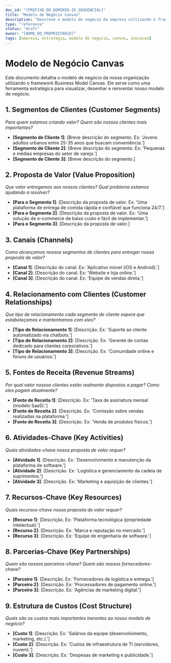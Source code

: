 ```yaml
---
doc_id: "[PREFIXO_DO_DOMINIO-ID_SEQUENCIAL]"
title: "Modelo de Negócio Canvas"
description: "Descreve o modelo de negócio da empresa utilizando o framework Business Model Canvas, detalhando os blocos de construção essenciais como segmentos de clientes, proposta de valor, canais, e fontes de receita."
type: "reference"
status: "draft"
owner: "[NOME_DO_PROPRIETARIO]"
tags: [empresa, estrategia, modelo de negocio, canvas, inovacao]
---
```


# Modelo de Negócio Canvas

Este documento detalha o modelo de negócio da nossa organização utilizando o framework Business Model Canvas. Ele serve como uma ferramenta estratégica para visualizar, desenhar e reinventar nosso modelo de negócio.

## 1. Segmentos de Clientes (Customer Segments)

*Para quem estamos criando valor? Quem são nossos clientes mais importantes?*

- **[Segmento de Cliente 1]**: [Breve descrição do segmento. Ex: 'Jovens adultos urbanos entre 25-35 anos que buscam conveniência.']
- **[Segmento de Cliente 2]**: [Breve descrição do segmento. Ex: 'Pequenas e médias empresas do setor de varejo.']
- **[Segmento de Cliente 3]**: [Breve descrição do segmento.]

## 2. Proposta de Valor (Value Proposition)

*Que valor entregamos aos nossos clientes? Qual problema estamos ajudando a resolver?*

- **[Para o Segmento 1]**: [Descrição da proposta de valor. Ex: 'Uma plataforma de entrega de comida rápida e confiável que funciona 24/7.']
- **[Para o Segmento 2]**: [Descrição da proposta de valor. Ex: 'Uma solução de e-commerce de baixo custo e fácil de implementar.']
- **[Para o Segmento 3]**: [Descrição da proposta de valor.]

## 3. Canais (Channels)

*Como alcançamos nossos segmentos de clientes para entregar nossa proposta de valor?*

- **[Canal 1]**: [Descrição do canal. Ex: 'Aplicativo móvel (iOS e Android).']
- **[Canal 2]**: [Descrição do canal. Ex: 'Website e loja online.']
- **[Canal 3]**: [Descrição do canal. Ex: 'Equipe de vendas direta.']

## 4. Relacionamento com Clientes (Customer Relationships)

*Que tipo de relacionamento cada segmento de cliente espera que estabeleçamos e mantenhamos com eles?*

- **[Tipo de Relacionamento 1]**: [Descrição. Ex: 'Suporte ao cliente automatizado via chatbots.']
- **[Tipo de Relacionamento 2]**: [Descrição. Ex: 'Gerente de contas dedicado para clientes corporativos.']
- **[Tipo de Relacionamento 3]**: [Descrição. Ex: 'Comunidade online e fóruns de usuários.']

## 5. Fontes de Receita (Revenue Streams)

*Por qual valor nossos clientes estão realmente dispostos a pagar? Como eles pagam atualmente?*

- **[Fonte de Receita 1]**: [Descrição. Ex: 'Taxa de assinatura mensal (modelo SaaS).']
- **[Fonte de Receita 2]**: [Descrição. Ex: 'Comissão sobre vendas realizadas na plataforma.']
- **[Fonte de Receita 3]**: [Descrição. Ex: 'Venda de produtos físicos.']

## 6. Atividades-Chave (Key Activities)

*Quais atividades-chave nossa proposta de valor requer?*

- **[Atividade 1]**: [Descrição. Ex: 'Desenvolvimento e manutenção da plataforma de software.']
- **[Atividade 2]**: [Descrição. Ex: 'Logística e gerenciamento da cadeia de suprimentos.']
- **[Atividade 3]**: [Descrição. Ex: 'Marketing e aquisição de clientes.']

## 7. Recursos-Chave (Key Resources)

*Quais recursos-chave nossa proposta de valor requer?*

- **[Recurso 1]**: [Descrição. Ex: 'Plataforma tecnológica (propriedade intelectual).']
- **[Recurso 2]**: [Descrição. Ex: 'Marca e reputação no mercado.']
- **[Recurso 3]**: [Descrição. Ex: 'Equipe de engenharia de software.']

## 8. Parcerias-Chave (Key Partnerships)

*Quem são nossos parceiros-chave? Quem são nossos fornecedores-chave?*

- **[Parceiro 1]**: [Descrição. Ex: 'Fornecedores de logística e entrega.']
- **[Parceiro 2]**: [Descrição. Ex: 'Processadores de pagamento online.']
- **[Parceiro 3]**: [Descrição. Ex: 'Agências de marketing digital.']

## 9. Estrutura de Custos (Cost Structure)

*Quais são os custos mais importantes inerentes ao nosso modelo de negócio?*

- **[Custo 1]**: [Descrição. Ex: 'Salários da equipe (desenvolvimento, marketing, etc.).']
- **[Custo 2]**: [Descrição. Ex: 'Custos de infraestrutura de TI (servidores, nuvem).']
- **[Custo 3]**: [Descrição. Ex: 'Despesas de marketing e publicidade.']